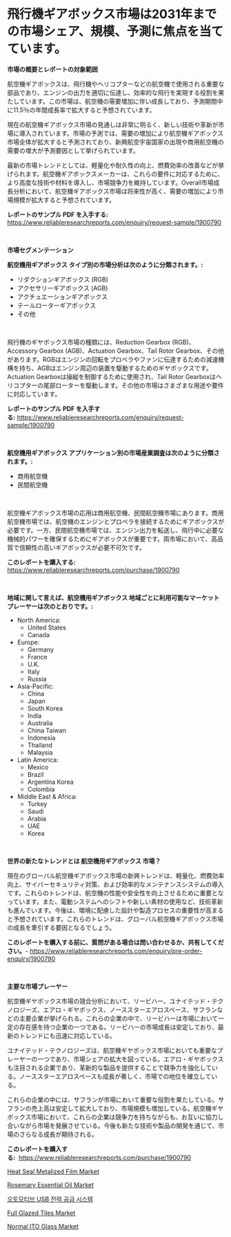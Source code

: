 <p><h1>飛行機ギアボックス市場は2031年までの市場シェア、規模、予測に焦点を当てています。</h1></p><p><strong>市場の概要とレポートの対象範囲</strong></p>
<p><p>航空機ギアボックスは、飛行機やヘリコプターなどの航空機で使用される重要な部品であり、エンジンの出力を適切に伝達し、効率的な飛行を実現する役割を果たしています。この市場は、航空機の需要増加に伴い成長しており、予測期間中に11.5％の年間成長率で拡大すると予想されています。</p><p>現在の航空機ギアボックス市場の見通しは非常に明るく、新しい技術や革新が市場に導入されています。市場の予測では、需要の増加により航空機ギアボックス市場全体が拡大すると予測されており、新興航空宇宙国家の出現や商用航空機の需要の増大が予測要因として挙げられています。</p><p>最新の市場トレンドとしては、軽量化や耐久性の向上、燃費効率の改善などが挙げられます。航空機ギアボックスメーカーは、これらの要件に対応するために、より高度な技術や材料を導入し、市場競争力を維持しています。Overall市場成長分析において、航空機ギアボックス市場は将来性が高く、需要の増加により市場規模が拡大すると予想されています。</p></p>
<p><strong>レポートのサンプル PDF を入手する:</strong> <a href="https://www.reliableresearchreports.com/enquiry/request-sample/1900790">https://www.reliableresearchreports.com/enquiry/request-sample/1900790</a></p>
<p>&nbsp;</p>
<p><strong>市場セグメンテーション</strong></p>
<p><strong>航空機用ギアボックス タイプ別の市場分析は次のように分類されます。:</strong></p>
<p><ul><li>リダクションギアボックス (RGB)</li><li>アクセサリーギアボックス (AGB)</li><li>アクチュエーションギアボックス</li><li>テールローターギアボックス</li><li>その他</li></ul></p>
<p>&nbsp;</p>
<p><p>飛行機のギヤボックス市場の種類には、Reduction Gearbox (RGB)、Accessory Gearbox (AGB)、Actuation Gearbox、Tail Rotor Gearbox、その他があります。RGBはエンジンの回転をプロペラやファンに伝達するための減速機構を持ち、AGBはエンジン周辺の装置を駆動するためのギヤボックスです。Actuation Gearboxは操縦を制御するために使用され、Tail Rotor Gearboxはヘリコプターの尾部ローターを駆動します。その他の市場はさまざまな用途や要件に対応しています。</p></p>
<p><strong>レポートのサンプル PDF を入手する:</strong>&nbsp;<a href="https://www.reliableresearchreports.com/enquiry/request-sample/1900790">https://www.reliableresearchreports.com/enquiry/request-sample/1900790</a></p>
<p>&nbsp;</p>
<p><strong> 航空機用ギアボックス アプリケーション別の市場産業調査は次のように分類されます。:</strong></p>
<p><ul><li>商用航空機</li><li>民間航空機</li></ul></p>
<p>&nbsp;</p>
<p><p>航空機ギアボックス市場の応用は商用航空機、民間航空機市場にあります。商用航空機市場では、航空機のエンジンとプロペラを接続するためにギアボックスが必要です。一方、民間航空機市場では、エンジン出力を転送し、飛行中に必要な機械的パワーを確保するためにギアボックスが重要です。両市場において、高品質で信頼性の高いギアボックスが必要不可欠です。</p></p>
<p><strong>このレポートを購入する:</strong>&nbsp; <a href="https://www.reliableresearchreports.com/purchase/1900790">https://www.reliableresearchreports.com/purchase/1900790</a></p>
<p>&nbsp;</p>
<p><strong>地域に関して言えば、航空機用ギアボックス 地域ごとに利用可能なマーケットプレーヤーは次のとおりです。:</strong></p>
<p><ul>
    <li>
        North America:
        <ul>
            <li>United States</li>
            <li>Canada</li>
        </ul>
    </li>
    <li>
        Europe:
        <ul>
            <li>Germany</li>
            <li>France</li>
            <li>U.K.</li>
            <li>Italy</li>
            <li>Russia</li>
        </ul>
    </li>
    <li>
        Asia-Pacific:
        <ul>
            <li>China</li>
            <li>Japan</li>
            <li>South Korea</li>
            <li>India</li>
            <li>Australia</li>
            <li>China Taiwan</li>
            <li>Indonesia</li>
            <li>Thailand</li>
            <li>Malaysia</li>
        </ul>
    </li>
    <li>
        Latin America:
        <ul>
            <li>Mexico</li>
            <li>Brazil</li>
            <li>Argentina Korea</li>
            <li>Colombia</li>
        </ul>
    </li>
    <li>
        Middle East & Africa:
        <ul>
            <li>Turkey</li>
            <li>Saudi</li>
            <li>Arabia</li>
            <li>UAE</li>
            <li>Korea</li>
        </ul>
    </li>
    </ul></p>
<p>&nbsp;</p>
<p><strong>世界の新たなトレンドとは 航空機用ギアボックス 市場？</strong></p>
<p><p>現在のグローバル航空機ギアボックス市場の新興トレンドは、軽量化、燃費効率向上、サイバーセキュリティ対策、および効率的なメンテナンスシステムの導入です。これらのトレンドは、航空機の性能や安全性を向上させるために重要となっています。また、電動システムへのシフトや新しい素材の使用など、技術革新も進んでいます。今後は、環境に配慮した設計や製造プロセスの重要性が高まると予想されています。これらのトレンドは、グローバル航空機ギアボックス市場の成長を牽引する要因となるでしょう。</p></p>
<p><strong>このレポートを購入する前に、質問がある場合は問い合わせるか、共有してください。</strong>- <a href="https://www.reliableresearchreports.com/enquiry/pre-order-enquiry/1900790">https://www.reliableresearchreports.com/enquiry/pre-order-enquiry/1900790</a></p>
<p>&nbsp;</p>
<p><strong>主要な市場プレーヤー</strong></p>
<p><p>航空機ギヤボックス市場の競合分析において、リービハー、ユナイテッド・テクノロジーズ、エアロ・ギヤボックス、ノーススターエアロスペース、サフランなどの主要企業が挙げられる。これらの企業の中で、リービハーは市場において一定の存在感を持つ企業の一つである。リービハーの市場成長は安定しており、最新のトレンドにも迅速に対応している。</p><p>ユナイテッド・テクノロジーズは、航空機ギヤボックス市場においても重要なプレーヤーの一つであり、市場シェアの拡大を図っている。エアロ・ギヤボックスも注目される企業であり、革新的な製品を提供することで競争力を強化している。ノーススターエアロスペースも成長が著しく、市場での地位を確立している。</p><p>これらの企業の中には、サフランが市場において重要な役割を果たしている。サフランの売上高は安定して拡大しており、市場規模も増加している。航空機ギヤボックス市場において、これらの企業は競争力を持ちながらも、お互いに協力し合いながら市場を発展させている。今後も新たな技術や製品の開発を通じて、市場のさらなる成長が期待される。</p></p>
<p><strong>このレポートを購入する:</strong>&nbsp;&nbsp;<a href="https://www.reliableresearchreports.com/purchase/1900790">https://www.reliableresearchreports.com/purchase/1900790</a></p>
<p><p><a href="https://issuu.com/reportprime-2/docs/heat-seal-metalized-film-market-size-2030.pptx">Heat Seal Metalized Film Market</a></p><p><a href="https://issuu.com/reportprime-2/docs/rosemary-essential-oil-market-size-2030.pptx">Rosemary Essential Oil Market</a></p><p><a href="https://github.com/vsoq0zknh59/Market-Research-Report-List-1/blob/main/86599921317.md">오토모티브 USB 전력 공급 시스템</a></p><p><a href="https://github.com/globismark/Market-Research-Report-List-2/blob/main/full-glazed-tiles-market.md">Full Glazed Tiles Market</a></p><p><a href="https://github.com/prosalinda88/Market-Research-Report-List-3/blob/main/normal-ito-glass-market.md">Normal ITO Glass Market</a></p></p>